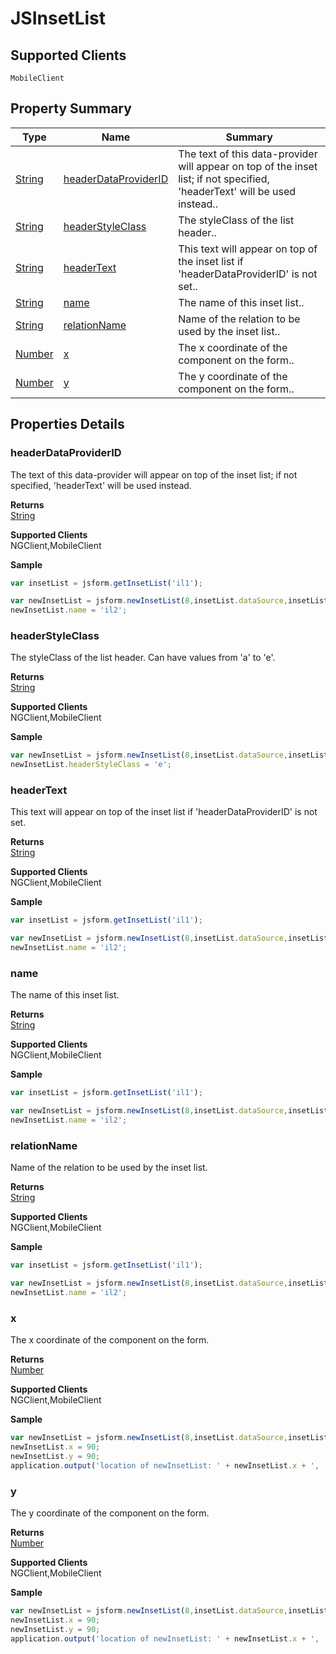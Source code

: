 #  JSInsetList

## **Supported Clients**

    MobileClient

## Property Summary

| Type                                                  | Name                    | Summary                                                                                                           |
| ----------------------------------------------------- | ----------------------- | ----------------------------------------------------------------------------------------------------------------- |
| [String](../JSLib/String.md) | [headerDataProviderID](JSInsetList.md#headerDataProviderID)                   | The text of this data-provider will appear on top of the inset list; if not specified, 'headerText' will be used instead..                                    |
| [String](../JSLib/String.md) | [headerStyleClass](JSInsetList.md#headerStyleClass)                   | The styleClass of the list header..                                    |
| [String](../JSLib/String.md) | [headerText](JSInsetList.md#headerText)                   | This text will appear on top of the inset list if 'headerDataProviderID' is not set..                                    |
| [String](../JSLib/String.md) | [name](JSInsetList.md#name)                   | The name of this inset list..                                    |
| [String](../JSLib/String.md) | [relationName](JSInsetList.md#relationName)                   | Name of the relation to be used by the inset list..                                    |
| [Number](../JSLib/Number.md) | [x](JSInsetList.md#x)                   | The x coordinate of the component on the form..                                    |
| [Number](../JSLib/Number.md) | [y](JSInsetList.md#y)                   | The y coordinate of the component on the form..                                    |

## Properties Details

### headerDataProviderID

The text of this data-provider will appear on top of the inset list; if not specified, 'headerText' will be used instead.

**Returns**\
[String](../JSLib/String.md) 

**Supported Clients**\
NGClient,MobileClient

**Sample**

```javascript
var insetList = jsform.getInsetList('il1');

var newInsetList = jsform.newInsetList(8,insetList.dataSource,insetList.relationName,insetList.headerText,insetList.textDataProviderID);
newInsetList.name = 'il2';
```
### headerStyleClass

The styleClass of the list header. Can have values from 'a' to 'e'.

**Returns**\
[String](../JSLib/String.md) 

**Supported Clients**\
NGClient,MobileClient

**Sample**

```javascript
var newInsetList = jsform.newInsetList(8,insetList.dataSource,insetList.relationName,insetList.headerText,insetList.textDataProviderID);
newInsetList.headerStyleClass = 'e';
```
### headerText

This text will appear on top of the inset list if 'headerDataProviderID' is not set.

**Returns**\
[String](../JSLib/String.md) 

**Supported Clients**\
NGClient,MobileClient

**Sample**

```javascript
var insetList = jsform.getInsetList('il1');

var newInsetList = jsform.newInsetList(8,insetList.dataSource,insetList.relationName,insetList.headerText,insetList.textDataProviderID);
newInsetList.name = 'il2';
```
### name

The name of this inset list.

**Returns**\
[String](../JSLib/String.md) 

**Supported Clients**\
NGClient,MobileClient

**Sample**

```javascript
var insetList = jsform.getInsetList('il1');

var newInsetList = jsform.newInsetList(8,insetList.dataSource,insetList.relationName,insetList.headerText,insetList.textDataProviderID);
newInsetList.name = 'il2';
```
### relationName

Name of the relation to be used by the inset list.

**Returns**\
[String](../JSLib/String.md) 

**Supported Clients**\
NGClient,MobileClient

**Sample**

```javascript
var insetList = jsform.getInsetList('il1');

var newInsetList = jsform.newInsetList(8,insetList.dataSource,insetList.relationName,insetList.headerText,insetList.textDataProviderID);
newInsetList.name = 'il2';
```
### x

The x coordinate of the component on the form.

**Returns**\
[Number](../JSLib/Number.md) 

**Supported Clients**\
NGClient,MobileClient

**Sample**

```javascript
var newInsetList = jsform.newInsetList(8,insetList.dataSource,insetList.relationName,insetList.headerText,insetList.textDataProviderID);
newInsetList.x = 90;
newInsetList.y = 90;
application.output('location of newInsetList: ' + newInsetList.x + ', ' + newInsetList.y);
```
### y

The y coordinate of the component on the form.

**Returns**\
[Number](../JSLib/Number.md) 

**Supported Clients**\
NGClient,MobileClient

**Sample**

```javascript
var newInsetList = jsform.newInsetList(8,insetList.dataSource,insetList.relationName,insetList.headerText,insetList.textDataProviderID);
newInsetList.x = 90;
newInsetList.y = 90;
application.output('location of newInsetList: ' + newInsetList.x + ', ' + newInsetList.y);
```

